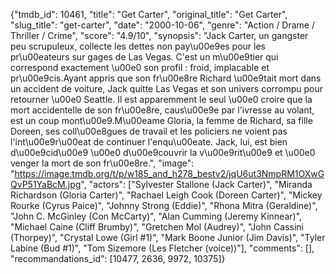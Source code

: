 {"tmdb_id": 10461, "title": "Get Carter", "original_title": "Get Carter", "slug_title": "get-carter", "date": "2000-10-06", "genre": "Action / Drame / Thriller / Crime", "score": "4.9/10", "synopsis": "Jack Carter, un gangster peu scrupuleux, collecte les dettes non pay\u00e9es pour les pr\u00eateurs sur gages de Las Vegas. C'est un m\u00e9tier qui correspond exactement \u00e0 son profil : froid, implacable et pr\u00e9cis.Ayant appris que son fr\u00e8re Richard \u00e9tait mort dans un accident de voiture, Jack quitte Las Vegas et son univers corrompu pour retourner \u00e0 Seattle. Il est apparemment le seul \u00e0 croire que la mort accidentelle de son fr\u00e8re, caus\u00e9e par l'ivresse au volant, est un coup mont\u00e9.M\u00eame Gloria, la femme de Richard, sa fille Doreen, ses coll\u00e8gues de travail et les policiers ne voient pas l'int\u00e9r\u00eat de continuer l'enqu\u00eate. Jack, lui, est bien d\u00e9cid\u00e9 \u00e0 d\u00e9couvrir la v\u00e9rit\u00e9 et \u00e0 venger la mort de son fr\u00e8re.", "image": "https://image.tmdb.org/t/p/w185_and_h278_bestv2/jqU6ut3NmpRM1OXwGQvP51YaBcM.jpg", "actors": ["Sylvester Stallone (Jack Carter)", "Miranda Richardson (Gloria Carter)", "Rachael Leigh Cook (Doreen Carter)", "Mickey Rourke (Cyrus Paice)", "Johnny Strong (Eddie)", "Rhona Mitra (Geraldine)", "John C. McGinley (Con McCarty)", "Alan Cumming (Jeremy Kinnear)", "Michael Caine (Cliff Brumby)", "Gretchen Mol (Audrey)", "John Cassini (Thorpey)", "Crystal Lowe (Girl #1)", "Mark Boone Junior (Jim Davis)", "Tyler Labine (Bud #1)", "Tom Sizemore (Les Fletcher (voice))"], "comments": [], "recommandations_id": [10477, 2636, 9972, 10375]}